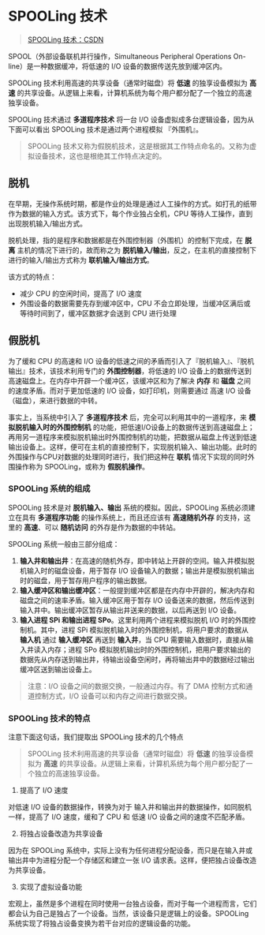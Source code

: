 # SPOOLing 技术


> [SPOOLing 技术：CSDN](https://blog.csdn.net/dongyanxia1000/article/details/51867130)

SPOOL（外部设备联机并行操作，Simultaneous Peripheral Operations On-line）是一种数据缓冲，将低速的 I/O 设备的数据传送先放到缓冲区内。

SPOOLing 技术利用高速的共享设备（通常时磁盘）将 **低速** 的独享设备模拟为 **高速** 的共享设备。从逻辑上来看，计算机系统为每个用户都分配了一个独立的高速独享设备。

SPOOLing 技术通过 **多道程序技术** 将一台 I/O 设备虚拟成多台逻辑设备，因为从下面可以看出 SPOOLing 技术是通过两个进程模拟 『外围机』。

> SPOOLing 技术又称为假脱机技术，这是根据其工作特点命名的。又称为虚拟设备技术，这也是根绝其工作特点决定的。

## 脱机

在早期，无操作系统时期，都是作业的处理是通过人工操作的方式。如打孔的纸带作为数据的输入方式。该方式下，每个作业独占全机，CPU 等待人工操作，直到出现脱机输入/输出方式。

脱机处理，指的是程序和数据都是在外围控制器（外围机）的控制下完成，在 **脱离** 主机的情况下进行的，故而称之为 **脱机输入/输出**，反之，在主机的直接控制下进行的输入/输出方式称为 **联机输入/输出方式**。

该方式的特点：
- 减少 CPU 的空闲时间，提高了 I/O 速度
- 外围设备的数据需要先存到缓冲区中，CPU 不会立即处理，当缓冲区满后或等待时间到了，缓冲区数据才会送到 CPU 进行处理

## 假脱机

为了缓和 CPU 的高速和 I/O 设备的低速之间的矛盾而引入了『脱机输入』、『脱机输出』技术，该技术利用专门的 **外围控制器**，将低速的 I/O 设备上的数据传送到高速磁盘上。在内存中开辟一个缓冲区，该缓冲区和为了解决 **内存** 和 **磁盘** 之间的速度矛盾。而对于更加低速的 I/O 设备，如打印机，则需要通过 高速 I/O 设备（磁盘），来进行数据的中转。

事实上，当系统中引入了 **多道程序技术** 后，完全可以利用其中的一道程序，来 **模拟脱机输入时的外围控制机** 的功能，把低速I/O设备上的数据传送到高速磁盘上；再用另一道程序来模拟脱机输出时外围控制机的功能，把数据从磁盘上传送到低速输出设备上。这样，便可在主机的直接控制下，实现脱机输入、输出功能。此时的外围操作与CPU对数据的处理同时进行，我们把这种在 **联机** 情况下实现的同时外围操作称为 SPOOLing，或称为 **假脱机操作**。


### SPOOLing 系统的组成

SPOOLing 技术是对 **脱机输入、输出** 系统的模拟。因此，SPOOLing 系统必须建立在具有 **多道程序功能** 的操作系统上，而且还应该有 **高速随机外存** 的支持，这里的 **高速**、可以 **随机访问** 的外存是作为数据的中转站。

SPOOLing 系统一般由三部分组成：

1. **输入井和输出井**：在高速的随机外存，即中转站上开辟的空间。输入井模拟脱机输入时的磁盘设备，用于暂存 I/O 设备输入的数据；输出井是模拟脱机输出时的磁盘，用于暂存用户程序的输出数据。
2. **输入缓冲区和输出缓冲区**：一般提到缓冲区都是在内存中开辟的，解决内存和磁盘之间的速率矛盾。输入缓冲区用于暂存 I/O 设备送来的数据，然后传送到输入井中。输出缓冲区暂存从输出井送来的数据，以后再送到 I/O 设备。
3. **输入进程 SPi 和输出进程 SPo**。这里利用两个进程来模拟脱机 I/O 时的外围控制机。其中，进程 SPi 模拟脱机输入时的外围控制机，将用户要求的数据从 **输入机** 通过 **输入缓冲区** 再送到 **输入井**，当 CPU 需要输入数据时，直接从输入井读入内存；进程 SPo 模拟脱机输出时的外围控制机，把用户要求输出的数据先从内存送到输出井，待输出设备空闲时，再将输出井中的数据经过输出缓冲区送到输出设备上。


> 注意：I/O 设备之间的数据交换，一般通过内存。有了 DMA 控制方式和通道控制方式，I/O 设备可以和内存之间进行数据交换。

### SPOOLing 技术的特点

注意下面这句话，我们提取出 SPOOLing 技术的几个特点

> SPOOLing 技术利用高速的共享设备（通常时磁盘）将 **低速** 的独享设备模拟为 **高速** 的共享设备。从逻辑上来看，计算机系统为每个用户都分配了一个独立的高速独享设备。


1. 提高了 I/O 速度

对低速 I/O 设备的数据操作，转换为对于 输入井和输出井的数据操作，如同脱机一样，提高了 I/O 速度，缓和了 CPU 和 低速 I/O 设备之间的速度不匹配矛盾。

2. 将独占设备改造为共享设备
   
因为在 SPOOLing 系统中，实际上没有为任何进程分配设备，而只是在输入井或输出井中为进程分配一个存储区和建立一张 I/O 请求表。这样，便把独占设备改造为共享设备。 

3. 实现了虚拟设备功能

宏观上，虽然是多个进程在同时使用一台独占设备，而对于每一个进程而言，它们都会认为自己是独占了一个设备。当然，该设备只是逻辑上的设备。SPOOLing 系统实现了将独占设备变换为若干台对应的逻辑设备的功能。
